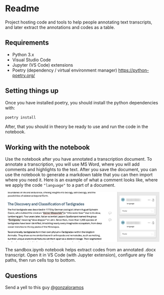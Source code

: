 # Readme

Project hosting code and tools to help people annotating text transcripts, and later extract the annotations and codes as a table.

## Requirements
- Python 3.x
- Visual Studio Code
- Jupyter (VS Code) extensions
- Poetry (dependency / virtual environment manager) https://python-poetry.org/

## Setting things up

Once you have installed poetry, you should install the python dependencies with:

```bash
poetry install
```

After, that you should in theory be ready to use and run the code in the notebook.


## Working with the notebook

Use the notebook after you have annotated a transcription document. To annotate a transcription, you will use MS Word, where you will add comments and highlights to the text. After you save the document, you can use the notebook to generate a markdown table that you can then import where you need it. Here is an example of what a comment looks like, where we apply the code `"language"` to a part of a document.

![Example MS Word annotation (comments and highlights)](./word-comments.png)

The sandbox.ipynb notebook helps extract codes from an annotated .docx transcript. Open it in VS Code (with Jupyter extension), configure any file paths, then run cells top to bottom.

## Questions
Send a yell to this guy [@gonzaloramos](https://github.com/gonzaloramos)